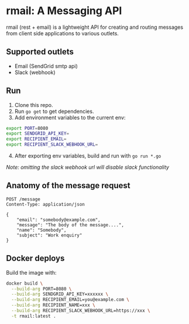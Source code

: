 # rmail: A Messaging API

rmail (rest + email) is a lightweight API for creating and routing messages from client side applications to various outlets.

## Supported outlets
- Email (SendGrid smtp api)
- Slack (webhook)

## Run
1. Clone this repo.
2. Run `go get` to get dependencies.
3. Add environment variables to the current env:
```bash
export PORT=8080
export SENDGRID_API_KEY=
export RECIPIENT_EMAIL=
export RECIPIENT_SLACK_WEBHOOK_URL=
```
4. After exporting env variables, build and run with `go run *.go`

_Note: omitting the slack webhook url will disable slack functionality_

## Anatomy of the message request
```http
POST /message
Content-Type: application/json

{
    "email": "somebody@example.com",
    "message": "The body of the message....",
    "name": "Somebody",
    "subject": "Work enquiry"
}
```

## Docker deploys
Build the image with:
```bash
docker build \
  --build-arg PORT=8080 \
  --build-arg SENDGRID_API_KEY=xxxxxx \
  --build-arg RECIPIENT_EMAIL=you@example.com \
  --build-arg RECIPIENT_NAME=xxx \
  --build-arg RECIPIENT_SLACK_WEBHOOK_URL=https://xxx \
  -t rmail:latest .
```